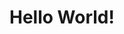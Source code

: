 # Hello World!
<!DOCTYPE html>
<html><head>
        <meta http-equiv="Content-Type" content="text/html; charset=UTF-8">
    </head>
    <body>
</body></html>
